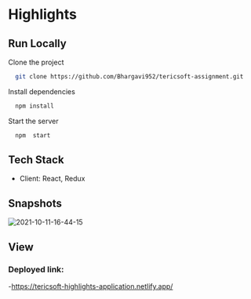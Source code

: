 # Highlights

## Run Locally

Clone the project

```bash
  git clone https://github.com/Bhargavi952/tericsoft-assignment.git
```

Install dependencies

```bash
  npm install
```

Start the server

```bash
  npm  start
```

## Tech Stack

- Client: React, Redux 


## Snapshots

![2021-10-11-16-44-15](https://user-images.githubusercontent.com/77036158/136781346-cf8d4277-3aaf-4619-ad90-280c5ff18aea.png)

## View

### Deployed link:
-https://tericsoft-highlights-application.netlify.app/
